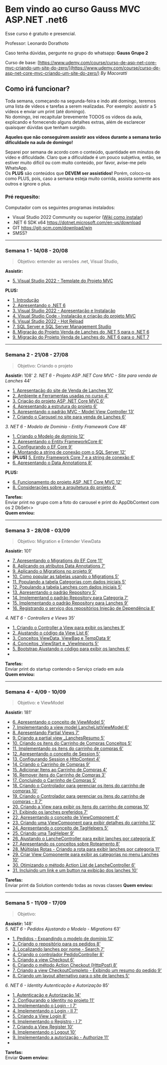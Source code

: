 # Bem vindo ao curso Gauss MVC ASP.NET .net6

Esse curso é gratuito e presencial.

Professor: Leonardo Dorathoto

Caso tenha dúvidas, pergunte no grupo do whatsapp: **Gauss Grupo 2**

Curso de base: [https://www.udemy.com/course/curso-de-asp-net-core-mvc-criando-um-site-do-zero/](https://www.udemy.com/course/curso-de-asp-net-core-mvc-criando-um-site-do-zero/) _By Macoratti_

## Como irá funcionar?

Toda semana, começando na segunda-feira e indo até domingo, teremos uma lista de vídeos e tarefas a serem realizadas. Por exemplo: assistir a 5 vídeos e enviar um print (até domingo).  
No domingo, irei recapitular brevemente TODOS os vídeos da aula, explicando e fornecendo alguns detalhes extras, além de esclarecer quaisquer dúvidas que tenham surgido.

**Aqueles que não conseguirem assistir aos vídeos durante a semana terão dificuldade na aula de domingo!**

Separei por semana de acordo com o conteúdo, quantidade em minutos de vídeo e dificuldade. Claro que a dificuldade é um pouco subjetiva, então, se estiver muito difícil ou com muito conteúdo, por favor, avise-me pelo WhatsApp.  
Os **PLUS** são conteúdos que **DEVEM ser assistidos!** Porém, coloco-os como PLUS, pois, caso a semana esteja muito corrida, assista somente aos outros e ignore o plus.

### **Pré requesito:**

Computador com os seguintes programas instalados:

- Visual Studio 2022 Community ou superior ([Wiki como instalar](https://github.com/dorathoto/Gauss_MVC/wiki/Como-Instalar-Visual-Studio))
- .NET 6 SDK x64 https://dotnet.microsoft.com/en-us/download
- GIT https://git-scm.com/download/win
- SMSS?

---

### Semana 1 - 14/08 - 20/08

> Objetivo: entender as versões .net, Visual Studio,

**Assistir:**

- [5\. Visual Studio 2022 - Template do Projeto MVC](https://drive.google.com/file/d/1U7w4Ff_7D_he8vh1QNi_m8wR-RGqu-jK/view?usp=drive_link)

**PLUS:**

- [1\. Introdução](https://drive.google.com/file/d/1V3eJauor6Eakshhq9hejj2ceXv7YWhL1/view?usp=drive_link)
- [2\. Apresentando o .NET 6](https://drive.google.com/file/d/1Uouxw0L60g4J_5eKRQGJjCkBro5CCSoE/view?usp=drive_link)
- [3\. Visual Studio 2022 - Apresentação e Instalação](https://drive.google.com/file/d/1U0n857x7rlV6PAg80q22-tWfmSgL7pEG/view?usp=drive_link)
- [4\. Visual Studio Code - Instalação e criação do projeto MVC](https://drive.google.com/file/d/1UpG_T20YsfUNsfe92Y-0CCIf1AdIwbBH/view?usp=drive_link)
- [6\. Visual Studio 2022 - Hot Reload](https://drive.google.com/file/d/1V1ikK70hfT6DYKI4rVOl3h3M9Qjw70af/view?usp=drive_link)
- [7\. SQL Server e SQL Server Management Studio](https://drive.google.com/file/d/1UPY3Kbq5R27n0vV5ySqM3lISDK7lWbZk/view?usp=drive_link)
- [8\. Migração do Projeto Venda de Lanches do .NET 5 para o .NET 6](https://drive.google.com/file/d/1UD5GGhUAj3eqUMy21knxYflYLpq8JTW_/view?usp=drive_link)
- [9\. Migração do Projeto Venda de Lanches do .NET 6 para o .NET 7](https://drive.google.com/file/d/1UxIcQQ20T0P9cR-OXCWhvYIknRyzjYoa/view?usp=drive_link)

---

### Semana 2 - 21/08 - 27/08

> Objetivo: Criando o projeto

**Assistir:**  108'
_2\. NET 6 - Projeto ASP .NET Core MVC - Site para venda de Lanches_ 44'

- [1\. Apresentação do site de Venda de Lanches 10'](https://drive.google.com/file/d/1PxntgvlMx_Myi1elMNUkA3QHq4M51poT/view?usp=drive_link)
- [2\. Ambiente e Ferramentas usadas no curso 4'](https://drive.google.com/file/d/1Pnf8gIVjB9gI_ldfeDOPuy41f_utVzBN/view?usp=drive_link)
- [3\. Criação do projeto ASP .NET Core MVC 6'](https://drive.google.com/file/d/1PoQ9VBfpF-JiMFIVwAv8NGweszhZmpiw/view?usp=drive_link)
- [4\. Apresentando a estrutura do projeto 6'](https://drive.google.com/file/d/1PmcxBA6imIZjdUwjkm_WNsqT9PivD88n/view?usp=drive_link)
- [5\. Apresentando o padrão MVC - Model View Controller 13'](https://drive.google.com/file/d/1PIaEeB33I10TyShlsVg4fNimQJMDCZ3j/view?usp=drive_link)
- [7\. Criando o Carousel no site para venda de Lanches 6'](https://drive.google.com/file/d/1PkXSRnSGrS5npLuX_OcgujxXCyz4oFuj/view?usp=drive_link)

_3\. NET 6 - Modelo de Dominio - Entity Framework Core_ 48'

- [1\. Criando o Modelo de dominio 12'](https://drive.google.com/file/d/1ZfZ4TZ6xlheyIVfu9fpind74ml2gsEG7/view?usp=drive_link)
- [2\. Apresentando o Entity FrameworkCore 6'](https://drive.google.com/file/d/1Z1rPeQe6fLg_XdCFJYzO7l1UFrkDHVoL/view?usp=drive_link)
- [3\. Configurando o EF Core 9'](https://drive.google.com/file/d/1Zpx0buYRUJRPAHQxi8R9INGiBcGy3ZwS/view?usp=drive_link)
- [4\. Montando a string de conexão com o SQL Server 12'](https://drive.google.com/file/d/1Zt3wCFsT-CVwFSoG8cBCtQozHid9iB0h/view?usp=drive_link)
- **\[PLUS\]** [5\. Entity Framework Core 7 e a string de conexão 6'](https://drive.google.com/file/d/1ZxJI3UIZIcTI_MMuoOBvLvHqNp_RA2HB/view?usp=drive_link)
- [6\. Apresentando o Data Annotations 8'](https://drive.google.com/file/d/1ZtTo-B2ZwY8afE2xSTXAo6SMjEzQluwf/view?usp=drive_link)

**PLUS:**

- [6\. Funcionamento do projeto ASP .NET Core MVC 12'](https://drive.google.com/file/d/1PqmtdXxse8IGXuMbSNBx8b1bYmsJ1Wb3/view?usp=drive_link)
- [8\. Considerações sobre a arquitetura do projeto 4'](https://drive.google.com/file/d/1Png0QD0uF1DOO5_vzV5I-bTJ_gwI22hN/view?usp=drive_link)

**Tarefas:**  
Enviar print no grupo com a foto do carousel e print do AppDbContext com os 2 DbSet\<>  
**Quem enviou:**

---

### Semana 3 - 28/08 - 03/09

> Objetivo: Migration e Entender ViewData

**Assistir:** 101'

- [7\. Apresentando o Migrations do EF Core 11'](https://drive.google.com/file/d/1YubxtuYdBJF0knkTMm7DaHeraNYKeD2n/view?usp=drive_link)
- [8\. Aplicando os atributos Data Annotations 7'](https://drive.google.com/file/d/1ZR_e0uBUV97sXJHdGcDWysCDygjN4ljI/view?usp=drive_link)
- [9\. Aplicando o Migrations no projeto 9'](https://drive.google.com/file/d/1ZhoUyRx95D55eJ0AYJVtN_Zp9x9y7Y6J/view?usp=drive_link)
- [10\. Como popular as tabelas usando o Migrations 5'](https://drive.google.com/file/d/1Yv7WncErbQv3bKYaBJlEdWXdwgYGHw9g/view?usp=drive_link)
- [11\. Populando a tabela Categorias com dados iniciais 5'](https://drive.google.com/file/d/1Zo1ueq5ZDiSt8XXBfGbIiSVGqMbdShTp/view?usp=drive_link)
- [12\. Populando a tabela Lanches com dados iniciais 5'](https://drive.google.com/file/d/1_AWLE3giMUlKUdEJPBv3y33zPFcw_ooD/view?usp=drive_link)
- [13\. Apresentando o padrão Repository 5'](https://drive.google.com/file/d/1YlxFXLjaonZXjGap2nKIZ1XmPWs9Xbvw/view?usp=drive_link)
- [14\. Implementand o padrão Repository para Categoria 7'](https://drive.google.com/file/d/1Zz-xPhQo8aSZ5vtA6-Bjyn5s6bePu_9g/view?usp=drive_link)
- [15\. Implementando o padrão Repository para Lanches 9'](https://drive.google.com/file/d/1_2DB-Ppk58VR8J2MHh50p2kmZCyP6KX9/view?usp=drive_link)
- [16\. Registrando o serviço dos repositórios Injeção de Dependência 8'](https://drive.google.com/file/d/1YyjzojS2EXBCFoxCtyUL4NntY72mcTSu/view?usp=drive_link)

_4. NET 6 - Controllers e Views_ 35'

- [1. Criando o Controller a View para exibir os lanches 9'](https://drive.google.com/file/d/1cIh8lyAXUXgjg5DfL4K1AfahyBbkdBa5/view?usp=drive_link)
- [2. Ajustando o código da View List 6'](https://drive.google.com/file/d/1bFG3vs1c3ZEqRyyaXaojkRyQtMNygENK/view?usp=drive_link)
- [3. Conceitos ViewData, ViewBag e TempData 9'](https://drive.google.com/file/d/1bPgQDuEbyUwudVUxd__fcE1aIwjlvYH_/view?usp=drive_link)
- [4. Conceitos _ViewStart e _ViewImports 5'](https://drive.google.com/file/d/1aTRm905aXlu3FKzSv2c5YCZQHXtCMUwb/view?usp=drive_link)
- [5. Bootstrap Ajustando o código para exibir os lanches 6'](https://drive.google.com/file/d/1bqzJ2UUSY41vrevfEqHNvkVuk4WYLGEc/view?usp=drive_link)
- 
**Tarefas:**  
Enviar print do startup contendo o Serviço criado em aula  
**Quem enviou:**

---

### Semana 4 - 4/09 - 10/09

> Objetivo:  e ViewModel

**Assistir:** 181'  

- [6. Apresentando o conceito de ViewModel 5'](https://drive.google.com/file/d/1ba8W50xGeJ5oUnQ63l_xfBnb2HTDMCxA/view?usp=drive_link)
- [7. Implementando a view model LancheListViewModel 6'](https://drive.google.com/file/d/1b_-AfEtN5LbIXR9QaDNx8GjohiifVGpH/view?usp=drive_link)
- [8. Apresentando Partial Views 7'](https://drive.google.com/file/d/1aKo84wh95nY3gQR_fe3YdT7xipvP_r64/view?usp=drive_link)
- [9. Criando a partial view _LanchesResumo 5'](https://drive.google.com/file/d/1cqOoPRaauYAQyDxXFfAorQhE3l5ShTeq/view?usp=drive_link)
- [10. Criando os itens do Carrinho de Compras Conceitos 5'](https://drive.google.com/file/d/1Rub_BUSD9HikPXMLG8apgjGSYWibNMlT/view?usp=drive_link)
- [11. Implementando os itens do carrinho de compras 6'](https://drive.google.com/file/d/1bxtUgBgvOravleNiu_nRev9KytCt6kXX/view?usp=drive_link)
- [12. Apresentando o conceito de Session 5'](https://drive.google.com/file/d/1bS6gIulptCLY4_pp8XGDCks5vIYrVmYD/view?usp=drive_link)
- [13. Configurando Session e HttpContext 4'](https://drive.google.com/file/d/1bxq4rTx6XmyPEXYb1TO-jtS5fME3YpXM/view?usp=drive_link)
- [14. Criando o Carrinho de Compras 9'](https://drive.google.com/file/d/1S1EzD-_7Gvr3-SdFoeqsZAe0X1B356xW/view?usp=drive_link)
- [15. Adicionar Itens ao Carrinho de Compras 4'](https://drive.google.com/file/d/1bN5fnRozq4Ip-XeCJ9LtalkzLBtlapPc/view?usp=drive_link)
- [16. Remover itens do Carrinho de Compras 3'](https://drive.google.com/file/d/1bEoriwIkDWf5H8ISScSOE0Q_X_8ybfOB/view?usp=drive_link)
- [17. Concluindo o Carrinho de Compras 5'](https://drive.google.com/file/d/1ay_3TsLQj1_ybZW9B4Hn4H3GDEWvQ36T/view?usp=drive_link)
- [18. Criando o Controlador para gerenciar os itens do carrinho de compras 10'](https://drive.google.com/file/d/1beUnXmaGWpDweN1aAE7mzdFRXEehDkl9/view?usp=drive_link)
- [19. Criando o Controlador para gerenciar os itens do carrinho de compras - II 7'](https://drive.google.com/file/d/1b9eDe5r0N4fgQrMve9QwAp_efkt3UFqI/view?usp=drive_link)
- [20. Criando a View para exibir os itens do carrinho de compras 10'](https://drive.google.com/file/d/1d8wOL-cz8r72eUnNNgYw774tsofoXlB4/view?usp=drive_link)
- [21. Exibindo os lanches preferidos 7'](https://drive.google.com/file/d/1amrMiM8HNyIqh9WT93-H6P0msqx8XIPA/view?usp=drive_link)
- [22. Apresentando o conceito de ViewComponent 4'](https://drive.google.com/file/d/1d-cBElPx39HFp7MM7PpVGjL22jgoOhlM/view?usp=drive_link)
- [23. Criando uma ViewComponent para exibir detalhes do carrinho 12'](https://drive.google.com/file/d/1bE9NBiu9CjiLiH_g15n99VV1aLB8-EGy/view?usp=drive_link)
- [24. Apresentando o conceito de TagHelpers 5'](https://drive.google.com/file/d/1aUQPE7d9r9YAOukGgACHFxKH6l36Sz61/view?usp=drive_link)
- [25. Criando uma TagHelper 9'](https://drive.google.com/file/d/1alJPxR7-kPk7TmZwA6TCm1wXMOVSscoF/view?usp=drive_link)
- [26. Ajustando o LancheController para exibir lanches por categoria 8'](https://drive.google.com/file/d/1bYGMKVH8CsMjPSyybuvHm73pMFuZ8tx9/view?usp=drive_link)
- [27. Apresentando os conceitos sobre Roteamento 8'](https://drive.google.com/file/d/1cQkx8YJwpexI1b3tPJ5c2Y4BL3-xncBz/view?usp=drive_link)
- [28. Múltiplas Rotas - Criando a rota para exibir lanches por categoria 11'](https://drive.google.com/file/d/1bDEhYyj3Jc99byAqcPoIkHZi5q-RUyWh/view?usp=drive_link)
- [29. Criar View Componente para exibir as categorias no menu Lanches 10'](https://drive.google.com/file/d/1adVpWkOeRk2WGiCn6e1kiS-myN6f-rVW/view?usp=drive_link)
- [30. Otimizando o método Action List de LancheController 6'](https://drive.google.com/file/d/1bhyBYrYqHht4nJoI7DTX8Q1RTWIDKOEC/view?usp=drive_link)
- [31. Incluindo um link e um button na exibição dos lanches 10'](https://drive.google.com/file/d/1bJkABFyCawYNKvmeSinrnOxiEGqPNoDe/view?usp=drive_link)

**Tarefas:**  
Enviar print da Solution contendo todas as novas classes
**Quem enviou:**

-----

### Semana 5 - 11/09 - 17/09

> Objetivo:

**Assistir:** 148'  
_5. NET 6 - Pedidos  Ajustando o Modelo  - Migrations_ 63'

- [1. Pedidos - Expandindo o modelo de domínio 12'](https://drive.google.com/file/d/1dp14ehblFjmbbYv9qx3fYYavPNpWzz37/view?usp=drive_link)
- [2. Criando o repositório para os pedidos 8'](https://drive.google.com/file/d/1dfkxfl6OUqDv7eSHygsXaNanlof3VoC9/view?usp=drive_link)
- [3. Localizando lanches por nome - Search 7'](https://drive.google.com/file/d/1d_MpdoxbAeQ2YSUq5PUJxdErjepnjQmH/view?usp=drive_link)
- [4. Criando o controlador PedidoController 8'](https://drive.google.com/file/d/1dVjoJQhYqYQLWQm6WaiPO7dD4sqxnH5j/view?usp=drive_link)
- [5. Criando a view Checkout 6'](https://drive.google.com/file/d/1db58Cdmf-mU40uKIrVvbjVmFoqRZWk4N/view?usp=drive_link)
- [6. Criando o método Action Checkout (HttpPost) 8'](https://drive.google.com/file/d/1dh8Pxeie9NiLsLdzps0ZKS5x5qnp8Yx3/view?usp=drive_link)
- [7. Criando a view CheckoutCompleto  - Exibindo um resumo do pedido 9'](https://drive.google.com/file/d/1dutkhFPYk72NzfbD8UMfZSFidob8tNlI/view?usp=drive_link)
- [8. Criando um layout alternativo para o site de lanches 5'](https://drive.google.com/file/d/1dHkMcupWrwww_dDlgiNDyTVTjfKsjGqz/view?usp=drive_link)

_6. NET 6 - Identity  Autenticação e Autorização_ 85'

- [1. Autenticação e Autorização 14'](https://drive.google.com/file/d/1QCoJItnbblqXVuAeIROMj8O2a8IfWugA/view?usp=drive_link)
- [2. Configurando o Identity no projeto 11'](https://drive.google.com/file/d/1QRcky-pOS-pGjXlmwlOzcWScLyoppaYR/view?usp=drive_link)
- [3. Implementando o Login - I 7'](https://drive.google.com/file/d/1QUWVJa0h1DdHnj--CqrFGmf-LIS0-MhX/view?usp=drive_link)
- [4. Implementando o Login - II  7'](https://drive.google.com/file/d/1PzSjASBK-bNOqemzMw7Pm01S6YrJLP8k/view?usp=drive_link)
- [5. Criando a View Login 8'](https://drive.google.com/file/d/1Q9BFb0lsyPBpHSJWa53ZlrqDw58JE5bh/view?usp=drive_link)
- [6. Implementando o Registro - I 7'](https://drive.google.com/file/d/1Q2UJUPDvwqlyPwknnCBz3vvFDR0gJwg-/view?usp=drive_link)
- [7. Criando a View Register 10'](https://drive.google.com/file/d/1QdDJmvERtbj1coL074w9BuYfuxvP2JXm/view?usp=drive_link)
- [8. Implementando o Logout 10'](https://drive.google.com/file/d/1QV2THLCjpQ6QHzt5mbWdQExubLpmyIo8/view?usp=drive_link)
- [9. Implementando a autorização - Authorize  11'](https://drive.google.com/file/d/1QD79UmyvDtI0JXFQSmBAKDX0rqHFqX1T/view?usp=drive_link)
- 
**Tarefas:**  
Enviar 
**Quem enviou:**
